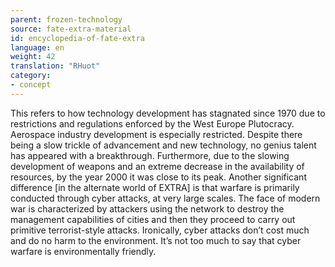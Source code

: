 ```yaml
---
parent: frozen-technology
source: fate-extra-material
id: encyclopedia-of-fate-extra
language: en
weight: 42
translation: "RHuot"
category:
- concept
---
```


This refers to how technology development has stagnated since 1970 due to restrictions and regulations enforced by the West Europe Plutocracy.
Aerospace industry development is especially restricted. Despite there being a slow trickle of advancement and new technology, no genius talent has appeared with a breakthrough.
Furthermore, due to the slowing development of weapons and an extreme decrease in the availability of resources, by the year 2000 it was close to its peak.
Another significant difference [in the alternate world of EXTRA] is that warfare is primarily conducted through cyber attacks, at very large scales.
The face of modern war is characterized by attackers using the network to destroy the management capabilities of cities and then they proceed to carry out primitive terrorist-style attacks. Ironically, cyber attacks don’t cost much and do no harm to the environment. It’s not too much to say that cyber warfare is environmentally friendly.
